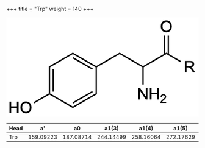 +++
title = "Trp"
weight = 140
+++

![](/img/Tyr.png?classes=border)

| Head           | a'        | a0        | a1(3)     | a1(4)     | a1(5)     | a1(Asn)   |
|----------------|-----------|-----------|-----------|-----------|-----------|-----------|
| Trp            | 159.09223 | 187.08714 | 244.14499 | 258.16064 | 272.17629 | 301.13007 |